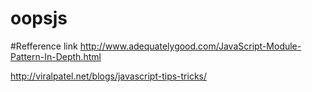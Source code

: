# oopsjs


#Refference link
http://www.adequatelygood.com/JavaScript-Module-Pattern-In-Depth.html

http://viralpatel.net/blogs/javascript-tips-tricks/